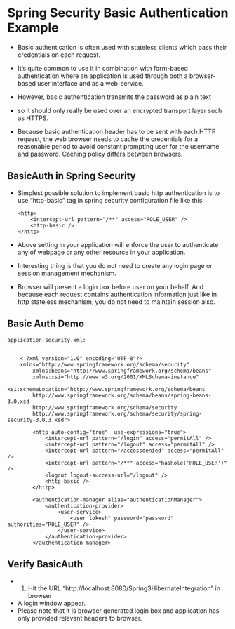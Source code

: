 # Spring Security Basic Authentication Example


-	Basic authentication is often used with stateless clients which pass their credentials on each request.
-	It’s quite common to use it in combination with form-based authentication where an application is used through both a browser-based user interface and as a web-service. 
-	However, basic authentication transmits the password as plain text 
-	so it should only really be used over an encrypted transport layer such as HTTPS.

-	Because basic authentication header has to be sent with each HTTP request, the web browser needs to cache the credentials for a reasonable period to avoid constant prompting user for the username and password.
 Caching policy differs between browsers.
 
 
 ## BasicAuth in Spring Security

-	Simplest possible solution to implement basic http authentication is to use “http-basic” tag in spring security configuration file like this:

		<http>
			<intercept-url pattern="/**" access="ROLE_USER" />
			<http-basic />
		</http>
		
		
-	Above setting in your application will enforce the user to authenticate any of webpage or any other resource in your application.
-	Interesting thing is that you do not need to create any login page or session management mechanism.
-	Browser will present a login box before user on your behalf. And because each request contains authentication information just like in http stateless mechanism, you do not need to maintain session also.



## Basic Auth Demo

	application-security.xml:
	
	
		< ?xml version="1.0" encoding="UTF-8"?>
		xmlns="http://www.springframework.org/schema/security"
			xmlns:beans="http://www.springframework.org/schema/beans"
			xmlns:xsi="http://www.w3.org/2001/XMLSchema-instance"
			xsi:schemaLocation="http://www.springframework.org/schema/beans
			http://www.springframework.org/schema/beans/spring-beans-3.0.xsd
			http://www.springframework.org/schema/security
			http://www.springframework.org/schema/security/spring-security-3.0.3.xsd">
		 
			<http auto-config="true"  use-expressions="true">
				<intercept-url pattern="/login" access="permitAll" />
				<intercept-url pattern="/logout" access="permitAll" />
				<intercept-url pattern="/accessdenied" access="permitAll" />
				<intercept-url pattern="/**" access="hasRole('ROLE_USER')" />
				<logout logout-success-url="/logout" />
				<http-basic />
			</http>
		 
			<authentication-manager alias="authenticationManager">
				<authentication-provider>
					<user-service>
						<user lokesh" password="password" authorities="ROLE_USER" />
					</user-service>
				</authentication-provider>
			</authentication-manager>

	
		
		
		
## Verify BasicAuth

-	1) Hit the URL “http://localhost:8080/Spring3HibernateIntegration” in browser
-	A login window appear. 
-	Please note that it is browser generated login box and application has only provided relevant headers to browser.

